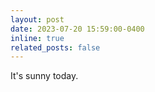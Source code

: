 ```yaml
---
layout: post
date: 2023-07-20 15:59:00-0400
inline: true
related_posts: false
---
```


It's sunny today.
